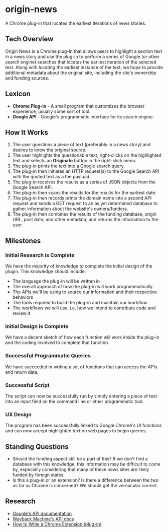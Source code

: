 # origin-news
A Chrome plug-in that locates the earliest iterations of news stories.

## Tech Overview

Origin News is a Chrome plug-in that allows users to highlight a section text in a news story and use the plug-in to perform a series of Google (or other search engine) searches that locates the earliest iteration of the selected text. Along with locating the earliest instance of the text, we hope to provide additional metadata about the original site, including the site's ownership and funding sources.

## Lexicon

* **Chrome Plug-in** - A small program that customizes the browser experience, usually some sort of tool.
* **Google API** - Google's programmatic interface for its search engine.

## How It Works

1. The user questions a piece of text (preferably in a news story) and desires to know the original source.
2. The user highlights the questionable text, right-clicks on the highlighted text and selects an **Originate** button in the right-click menu.
3. The plug-in prints the text into a Google search query.
4. The plug-in then initiates an HTTP request(s) to the Google Search API with the quoted text as a the payload.
5. The plug-in receives the results as a series of JSON objects from the Google Search API.
6. The plug-in then scans the results for the results for the earliest date.
7. The plug-in then records prints the domain name into a second API request and sends a GET request to an as yet determined database to gather information about the website's owners/funders.
7. The plug-in then combines the results of the funding database, origin URL, post date, and other metadata, and returns the information to the user.

## Milestones

### Initial Research is Complete
We have the majority of knowledge to complete the initial design of the plugin. This knowledge should include:

* The language the plug-in will be written in
* The overall approach of how the plug-in will work programmatically
* The APIs we'll be using to source our information and their respective behaviors
* The tools required to build the plug-in and maintain our workflow
* The workflows we will use, i.e. how we intend to contribute code and review it

### Initial Design is Complete
We have a decent sketch of how each function will work inside the plug-in and the coding involved to complete that function.

### Successful Programmatic Queries
We have succeeded in writing a set of functions that can access the APIs and return data.

### Successful Script
The script can now be successfully run by simply entering a piece of text into an input field on the command line or other programmatic tool.

### UX Design
The program has been successfully linked to Google Chrome's UI functions and can now accept highlighted text on web pages to begin queries.

## Standing Questions
* Should the funding aspect still be a part of this? If we don't find a database with this knowledge, this information may be difficult to come by, especially considering that many of these news sites are likely funded by foreign states.
* Is this a plug-in or an extension? Is there a difference between the two as far as Chrome is concerned? We should get the vernacular correct.

## Research
* [Google's API documentation](https://developers.google.com/custom-search/v1/using_rest)
* [Wayback Machine's API docs](https://archive.org/help/wayback_api.php)
* [How to Write a Chrome Extension (plug-in)](https://developer.chrome.com/extensions/getstarted)
